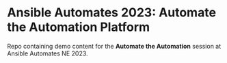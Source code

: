 # Ansible Automates 2023: Automate the Automation Platform

Repo containing demo content for the **Automate the Automation** session at Ansible Automates NE 2023.
